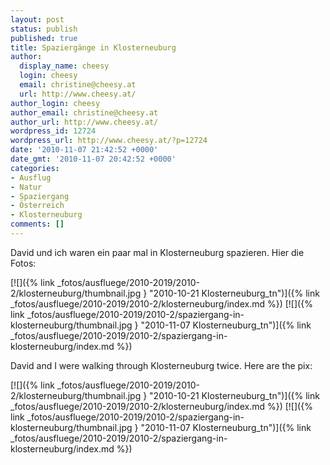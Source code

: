 ```yaml
---
layout: post
status: publish
published: true
title: Spaziergänge in Klosterneuburg
author:
  display_name: cheesy
  login: cheesy
  email: christine@cheesy.at
  url: http://www.cheesy.at/
author_login: cheesy
author_email: christine@cheesy.at
author_url: http://www.cheesy.at/
wordpress_id: 12724
wordpress_url: http://www.cheesy.at/?p=12724
date: '2010-11-07 21:42:52 +0000'
date_gmt: '2010-11-07 20:42:52 +0000'
categories:
- Ausflug
- Natur
- Spaziergang
- Österreich
- Klosterneuburg
comments: []
---
```

<!--:de-->David und ich waren ein paar mal in Klosterneuburg spazieren. Hier die Fotos:
[![]({% link _fotos/ausfluege/2010-2019/2010-2/klosterneuburg/thumbnail.jpg } "2010-10-21 Klosterneuburg\_tn")]({% link _fotos/ausfluege/2010-2019/2010-2/klosterneuburg/index.md %})
[![]({% link _fotos/ausfluege/2010-2019/2010-2/spaziergang-in-klosterneuburg/thumbnail.jpg } "2010-11-07 Klosterneuburg\_tn")]({% link _fotos/ausfluege/2010-2019/2010-2/spaziergang-in-klosterneuburg/index.md %})
<!--:--><!--:en-->David and I were walking through Klosterneuburg twice. Here are the pix:
[![]({% link _fotos/ausfluege/2010-2019/2010-2/klosterneuburg/thumbnail.jpg } "2010-10-21 Klosterneuburg\_tn")]({% link _fotos/ausfluege/2010-2019/2010-2/klosterneuburg/index.md %})
[![]({% link _fotos/ausfluege/2010-2019/2010-2/spaziergang-in-klosterneuburg/thumbnail.jpg } "2010-11-07 Klosterneuburg\_tn")]({% link _fotos/ausfluege/2010-2019/2010-2/spaziergang-in-klosterneuburg/index.md %})<!--:-->

